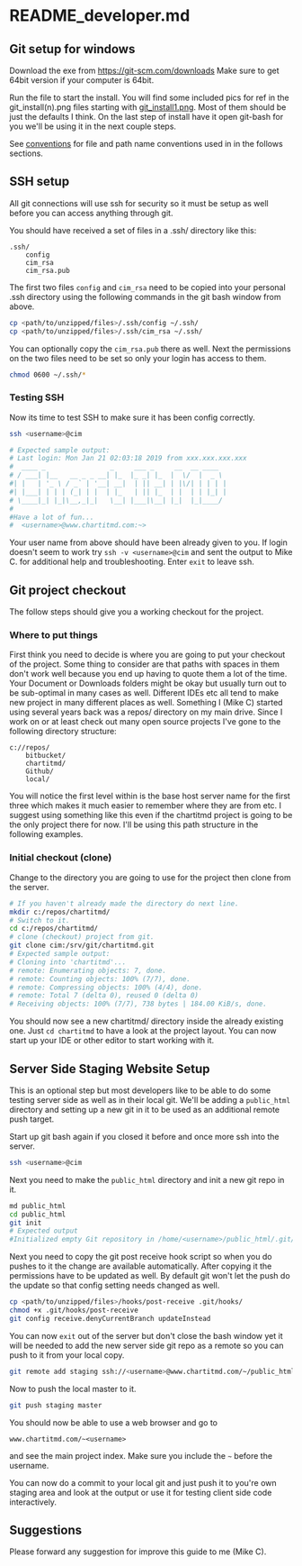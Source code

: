 # README_developer.md

## Git setup for windows

Download the exe from https://git-scm.com/downloads
Make sure to get 64bit version if your computer is 64bit.

Run the file to start the install. You will find some included pics for ref in
the git_install(n).png files starting with
[git_install1.png](media/git_install1.png). Most of them should be just the
defaults I think. On the last step of install have it open git-bash for you
we'll be using it in the next couple steps.

See [conventions](conventions.md) for file and path name conventions used in
in the follows sections.

## SSH setup

All git connections will use ssh for security so it must be setup as well
before you can access anything through git.

You should have received a set of files in a .ssh/ directory like this:

```text
.ssh/
    config
    cim_rsa
    cim_rsa.pub
```

The first two files `config` and `cim_rsa` need to be copied into your personal
.ssh directory using the following commands in the git bash window from above.

```bash
cp <path/to/unzipped/files>/.ssh/config ~/.ssh/
cp <path/to/unzipped/files>/.ssh/cim_rsa ~/.ssh/
```

You can optionally copy the `cim_rsa.pub` there as well. Next the permissions
on the two files need to be set so only your login has access to them.

```bash
chmod 0600 ~/.ssh/*
```

### Testing SSH

Now its time to test SSH to make sure it has been config correctly.

```bash
ssh <username>@cim

# Expected sample output:
# Last login: Mon Jan 21 02:03:18 2019 from xxx.xxx.xxx.xxx
#  ____ _                _     ___ _     __  __ ____
# / ___| |__   __ _ _ __| |_  |_ _| |_  |  \/  |  _ \
#| |   | '_ \ / _` | '__| __|  | || __| | |\/| | | | |
#| |___| | | | (_| | |  | |_   | || |_  | |  | | |_| |
# \____|_| |_|\__,_|_|   \__| |___|\__| |_|  |_|____/
#
#Have a lot of fun...
#  <username>@www.chartitmd.com:~>
```

Your user name from above should have been already given to you. If login
doesn't seem to work try `ssh -v <username>@cim` and sent the output to
Mike C. for additional help and troubleshooting. Enter `exit` to leave ssh.

## Git project checkout

The follow steps should give you a working checkout for the project.

### Where to put things

First think you need to decide is where you are going to put your checkout of
the project. Some thing to consider are that paths with spaces in them don't
work well because you end up having to quote them a lot of the time. Your
Document or Downloads folders might be okay but usually turn out to be
sub-optimal in many cases as well. Different IDEs etc all tend to make new
project in many different places as well. Something I (Mike C) started using
several years back was a repos/ directory on my main drive. Since I work on or
at least check out many open source projects I've gone to the following
directory structure:

```text
c://repos/
    bitbucket/
    chartitmd/
    Github/
    local/
```

You will notice the first level within is the base host server name for the
first three which makes it much easier to remember where they are from etc.
I suggest using something like this even if the chartitmd project is going to
be the only project there for now. I'll be using this path structure in the
following examples.

### Initial checkout (clone)

Change to the directory you are going to use for the project then clone from
the server.

```bash
# If you haven't already made the directory do next line.
mkdir c:/repos/chartitmd/
# Switch to it.
cd c:/repos/chartitmd/
# clone (checkout) project from git.
git clone cim:/srv/git/chartitmd.git
# Expected sample output:
# Cloning into 'chartitmd'...
# remote: Enumerating objects: 7, done.
# remote: Counting objects: 100% (7/7), done.
# remote: Compressing objects: 100% (4/4), done.
# remote: Total 7 (delta 0), reused 0 (delta 0)
# Receiving objects: 100% (7/7), 738 bytes | 184.00 KiB/s, done.
```

You should now see a new chartitmd/ directory inside the already existing one.
Just `cd chartitmd` to have a look at the project layout. You can now start up
your IDE or other editor to start working with it.


## Server Side Staging Website Setup

This is an optional step but most developers like to be able to do some testing
server side as well as in their local git. We'll be adding a `public_html`
directory and setting up a new git in it to be used as an additional remote
push target.

Start up git bash again if you closed it before and once more ssh into the
server.

```bash
ssh <username>@cim
```

Next you need to make the `public_html` directory and init a new git repo in it.

```bash
md public_html
cd public_html
git init
# Expected output
#Initialized empty Git repository in /home/<username>/public_html/.git/
```

Next you need to copy the git post receive hook script so when you do pushes to
it the change are available automatically. After copying it the permissions
have to be updated as well. By default git won't let the push do the update so
that config setting needs changed as well.

```bash
cp <path/to/unzipped/files>/hooks/post-receive .git/hooks/
chmod +x .git/hooks/post-receive
git config receive.denyCurrentBranch updateInstead
```

You can now `exit` out of the server but don't close the bash window yet it
will be needed to add the new server side git repo as a remote so you can push
to it from your local copy.

```bash
git remote add staging ssh://<username>@www.chartitmd.com/~/public_html/
```

Now to push the local master to it.

```bash
git push staging master
```

You should now be able to use a web browser and go to

`www.chartitmd.com/~<username>`

and see the main project index. Make sure you include the `~` before the
username.

You can now do a commit to your local git and just push it to you're own
staging area and look at the output or use it for testing client side code
interactively.

## Suggestions

Please forward any suggestion for improve this guide to me (Mike C).
